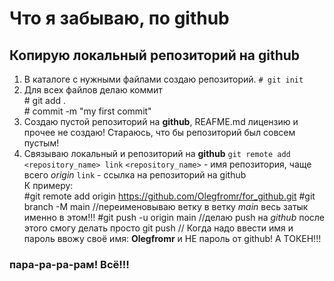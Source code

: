 # Что я забываю, по github
## Копирую локальный репозиторий на github
1. В каталоге с нужными файлами создаю репозиторий.
        `# git init`
2.  Для всех файлов делаю коммит<br>
         # git add .<br>
         # commit -m "my first commit"
3. Создаю пустой репозиторий на **github**, REAFME.md лицензию и прочее не создаю! Стараюсь, что бы репозиторий был совсем пустым!
4. Связываю локальный и репозиторий на **github**
        `git remote add <repository_name> link`
        `<repository_name>` - имя репозитория, чаще всего *origin*
        `link` - ссылка на репозиторий на github<br>
К примеру:<br>
    #git remote add origin https://github.com/Olegfromr/for_github.git
    #git branch -M main     //переименовываю ветку в ветку *main* весь затык именно в этом!!!
    #git push -u origin main    //делаю push на *github* после этого смогу делать просто git push
// Когда надо ввести имя и пароль ввожу своё имя: **Olegfromr** и НЕ пароль от github! А ТОКЕН!!!

### пара-ра-ра-рам! Всё!!!

